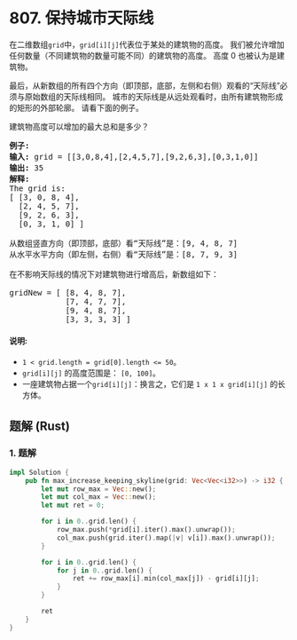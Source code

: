 # 807. 保持城市天际线
在二维数组```grid```中，```grid[i][j]```代表位于某处的建筑物的高度。 我们被允许增加任何数量（不同建筑物的数量可能不同）的建筑物的高度。 高度 0 也被认为是建筑物。

最后，从新数组的所有四个方向（即顶部，底部，左侧和右侧）观看的“天际线”必须与原始数组的天际线相同。 城市的天际线是从远处观看时，由所有建筑物形成的矩形的外部轮廓。 请看下面的例子。

建筑物高度可以增加的最大总和是多少？

<pre>
<strong>例子:</strong>
<strong>输入:</strong> grid = [[3,0,8,4],[2,4,5,7],[9,2,6,3],[0,3,1,0]]
<strong>输出:</strong> 35
<strong>解释:</strong>
The grid is:
[ [3, 0, 8, 4],
  [2, 4, 5, 7],
  [9, 2, 6, 3],
  [0, 3, 1, 0] ]

从数组竖直方向（即顶部，底部）看“天际线”是：[9, 4, 8, 7]
从水平水平方向（即左侧，右侧）看“天际线”是：[8, 7, 9, 3]

在不影响天际线的情况下对建筑物进行增高后，新数组如下：

gridNew = [ [8, 4, 8, 7],
            [7, 4, 7, 7],
            [9, 4, 8, 7],
            [3, 3, 3, 3] ]
</pre>

#### 说明:
* ```1 < grid.length = grid[0].length <= 50```。
* ```grid[i][j]``` 的高度范围是： ```[0, 100]```。
* 一座建筑物占据一个```grid[i][j]```：换言之，它们是 ```1 x 1 x grid[i][j]``` 的长方体。

## 题解 (Rust)

### 1. 题解
```Rust
impl Solution {
    pub fn max_increase_keeping_skyline(grid: Vec<Vec<i32>>) -> i32 {
        let mut row_max = Vec::new();
        let mut col_max = Vec::new();
        let mut ret = 0;

        for i in 0..grid.len() {
            row_max.push(*grid[i].iter().max().unwrap());
            col_max.push(grid.iter().map(|v| v[i]).max().unwrap());
        }

        for i in 0..grid.len() {
            for j in 0..grid.len() {
                ret += row_max[i].min(col_max[j]) - grid[i][j];
            }
        }

        ret
    }
}
```
